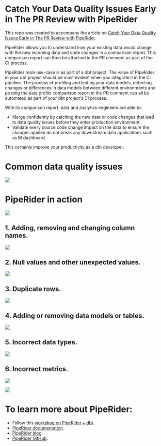 # Catch Your Data Quality Issues Early in The PR Review with PipeRider
This repo was created to accompany the article on <a href="https://medium.com/inthepipeline/how-to-catch-common-data-quality-issues-that-haunt-data-engineers-with-piperider-3a7703cd7f18">Catch Your Data Quality Issues Early in The PR Review with PipeRider</a>.

PipeRider allows you to understand how your existing data would change with the new incoming data and code changes in a comparison report. This comparison report can then be attached in the PR comment as part of the CI process.

PipeRider main use-case is as part of a dbt project. The value of PipeRider in your dbt project should be most evident when you integrate it in the CI pipeline. The process of profiling and testing your data models, detecting changes or differences in data models between different environments and posting the data profile comparison report in the PR comment can all be automated as part of your dbt project's CI process. 

With its comparison report, data and analytics engineers are able to:
- Merge confidently by catching the new data or code changes that lead to data quality issues before they enter production environment.
- Validate every source code change impact on the data to ensure the changes applied do not break any downstream data applications such as BI dashboard.

This certainly improve your productivity as a dbt developer.

# Common data quality issues 
![](assets/DQ_Issues_Examples.png)

# PipeRider in action
![](assets/pr_card.png)

## 1. Adding, removing and changing column names.
![](assets/add_remove_cols.png)

## 2. Null values and other unexpected values.
![](assets/null_values.png)

## 3. Duplicate rows.
![](assets/duplicate_rows.png)

## 4. Adding or removing data models or tables.
![](assets/add_remove_models.png)

## 5. Incorrect data types.
![](assets/data_types.png)

## 6. Incorrect metrics.
![](assets/data_types_metrics.png)

![](assets/metrics_calc_method.png)

# To learn more about PipeRider:
- Follow this <a href="https://www.youtube.com/watch?v=O-tyUOQccSs&t=2711s">workshop on PipeRider + dbt</a>.
- <a href="https://docs.piperider.io/">PipeRider documentation</a>.
- <a href="https://blog.piperider.io/">PipeRider blog</a>.
- <a href="https://github.com/infuseai/piperider">PipeRider GitHub</a>.
